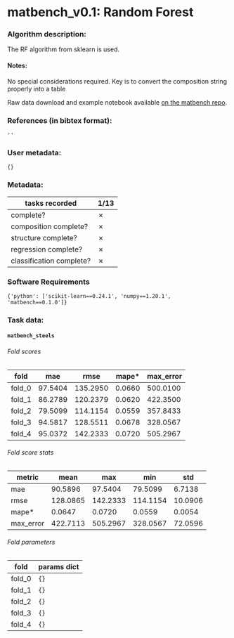 # matbench_v0.1: Random Forest

### Algorithm description: 

The RF algorithm from sklearn is used.

#### Notes:
No special considerations required. Key is to convert the composition string properly into a table

Raw data download and example notebook available [on the matbench repo](https://github.com/hackingmaterials/matbench/tree/main/benchmarks/matbench_v0.1_RFLR).

### References (in bibtex format): 

```
''
```

### User metadata:

```
{}
```

### Metadata:

| tasks recorded | 1/13 |
|----------------|-------------------------------------|
| complete? | ✗ | 
| composition complete? | ✗ | 
| structure complete? | ✗ | 
| regression complete? | ✗ | 
| classification complete? | ✗ | 

### Software Requirements

```
{'python': ['scikit-learn==0.24.1', 'numpy==1.20.1', 'matbench==0.1.0']}
```

### Task data:

#### `matbench_steels`

###### Fold scores

| fold | mae | rmse | mape* | max_error |
|------ |------ |------ |------ |------ |
 | fold_0 | 97.5404| 135.2950| 0.0660| 500.0100 |
 | fold_1 | 86.2789| 120.2379| 0.0620| 422.3500 |
 | fold_2 | 79.5099| 114.1154| 0.0559| 357.8433 |
 | fold_3 | 94.5817| 128.5511| 0.0678| 328.0567 |
 | fold_4 | 95.0372| 142.2333| 0.0720| 505.2967 |


###### Fold score stats

| metric | mean | max | min | std |
|--------|------|-----|-----|-----|
| mae | 90.5896 | 97.5404 | 79.5099 | 6.7138 |
| rmse | 128.0865 | 142.2333 | 114.1154 | 10.0906 |
| mape* | 0.0647 | 0.0720 | 0.0559 | 0.0054 |
| max_error | 422.7113 | 505.2967 | 328.0567 | 72.0596 |


###### Fold parameters

| fold | params dict|
|------|------------|
| fold_0 | `{}` |
| fold_1 | `{}` |
| fold_2 | `{}` |
| fold_3 | `{}` |
| fold_4 | `{}` |





